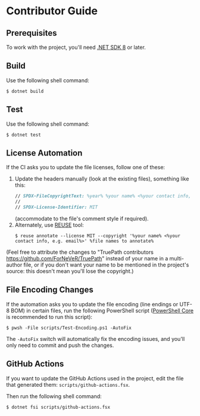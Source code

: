 <!--
SPDX-FileCopyrightText: 2024 Friedrich von Never <friedrich@fornever.me>

SPDX-License-Identifier: MIT
-->

Contributor Guide
=================

Prerequisites
-------------
To work with the project, you'll need [.NET SDK 8][dotnet-sdk] or later.

Build
-----
Use the following shell command:

```console
$ dotnet build
```

Test
----
Use the following shell command:

```console
$ dotnet test
```

License Automation
------------------
If the CI asks you to update the file licenses, follow one of these:
1. Update the headers manually (look at the existing files), something like this:
   ```fsharp
   // SPDX-FileCopyrightText: %year% %your name% <%your contact info, e.g. email%>
   //
   // SPDX-License-Identifier: MIT
   ```
   (accommodate to the file's comment style if required).
2. Alternately, use [REUSE][reuse] tool:
   ```console
   $ reuse annotate --license MIT --copyright '%your name% <%your contact info, e.g. email%>' %file names to annotate%
   ```

(Feel free to attribute the changes to "TruePath contributors <https://github.com/ForNeVeR/TruePath>" instead of your name in a multi-author file, or if you don't want your name to be mentioned in the project's source: this doesn't mean you'll lose the copyright.)

File Encoding Changes
---------------------
If the automation asks you to update the file encoding (line endings or UTF-8 BOM) in certain files, run the following PowerShell script ([PowerShell Core][powershell] is recommended to run this script):
```console
$ pwsh -File scripts/Test-Encoding.ps1 -AutoFix
```

The `-AutoFix` switch will automatically fix the encoding issues, and you'll only need to commit and push the changes.

GitHub Actions
--------------
If you want to update the GitHub Actions used in the project, edit the file that generated them: `scripts/github-actions.fsx`.

Then run the following shell command:
```console
$ dotnet fsi scripts/github-actions.fsx
```

[dotnet-sdk]: https://dotnet.microsoft.com/en-us/download
[powershell]: https://learn.microsoft.com/en-us/powershell/scripting/install/installing-powershell
[reuse]: https://reuse.software/
